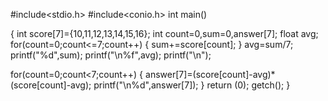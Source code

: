 #include<stdio.h>
#include<conio.h>
int main()

{
   int score[7]={10,11,12,13,14,15,16};
   int count=0,sum=0,answer[7];
    float avg;
for(count=0;count<=7;count++) 
{
	sum+=score[count];
}
avg=sum/7;
printf("%d",sum);
printf("\n%f",avg);
printf("\n");

 for(count=0;count<7;count++)
 {
 	answer[7]=(score[count]-avg)*(score[count]-avg);
 	printf("\n%d",answer[7]);
 }
 return (0);
 getch();
}
